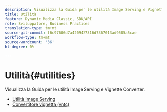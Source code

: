 ```yaml
---
description: Visualizza la Guida per le utilità Image Serving e Vignette Converter.
title: Utilità
feature: Dynamic Media Classic, SDK/API
role: Sviluppatore, Business Practices
translation-type: tm+mt
source-git-commit: f6c97606d7a4209427316d7367013ad9585a5cae
workflow-type: tm+mt
source-wordcount: '36'
ht-degree: 0%

---
```



# Utilità{#utilities}

Visualizza la Guida per le utilità Image Serving e Vignette Converter.

* [Utilità Image Serving](/help/aem-is-ir-api/is-api/is-utils/utilities/c-utils-home.md)
* [Convertitore vignetta (vntc)](/help/aem-is-ir-api/utilities/c-ir-vignette-converter-vntc/c-ir-vignette-converter-vntc.md)
